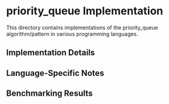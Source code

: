 # priority_queue Implementation

This directory contains implementations of the priority_queue algorithm/pattern in various programming languages.

## Implementation Details

## Language-Specific Notes

## Benchmarking Results

